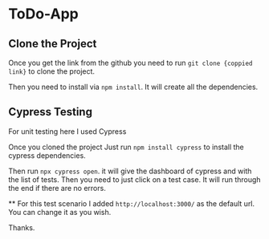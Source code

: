 # ToDo-App

## Clone the Project

Once you get the link from the github you need to run `git clone {coppied link}` to clone the project. 

Then you need to install via `npm install`. It will create all the dependencies. 

## Cypress Testing

For unit testing here I used Cypress

Once you cloned the project Just run `npm install cypress` to install the cypress dependencies.

Then run `npx cypress open`. it will give the dashboard of cypress and with the list of tests. Then you need to just click on a test case. It will run through the end if there are no errors. 

** For this test scenario I added `http://localhost:3000/` as the default url. You can change it as you wish. 

Thanks.
